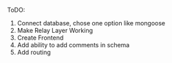 ToDO:

1. Connect database, chose one option like mongoose
2. Make Relay Layer Working
3. Create Frontend
4. Add ability to add comments in schema
5. Add routing
